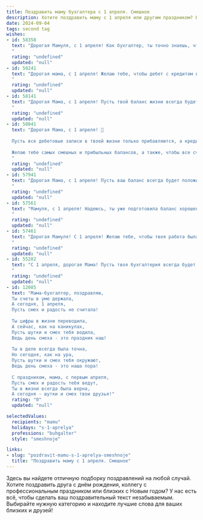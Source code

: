 ```yaml
---
title: Поздравить маму бухгалтера с 1 апреля. Смешное
description: Хотите поздравить маму с 1 апреля или другим праздником? Наш ИИ создаст незабываемое поздравление, а вы обязательно выделитесь среди других.  
date: 2024-09-04
tags: second tag
wishes:
- id: 58358
  text: "Дорогая Мамуля, с 1 апреля! Как бухгалтер, ты точно знаешь, что цифры не врут, а значит, сегодня тебя ждут только положительные эмоции и финансовое благополучие! 😉  Желаю тебе смеха, лёгкости и чтобы все дебиторы стали кредиторами! 🎉
  "
  rating: "undefined"
  updated: "null"
- id: 58241
  text: "Дорогая мама, с 1 апреля! Желаю тебе, чтобы дебет с кредитом всегда сходился, а налоговая инспекция не пугала тебя своими проверочками. Пусть работа приносит только радость, а не головную боль от деклараций! 😄
  "
  rating: "undefined"
  updated: "null"
- id: 58141
  text: "Дорогая Мама, с 1 апреля! Пусть твой баланс жизни всегда будет в плюсе, а дебет с кредитом не расходятся ни на копейку, даже в этот день смеха! 😜
  "
  rating: "undefined"
  updated: "null"
- id: 58041
  text: "Дорогая Мама, с 1 апреля! 🎉
  
  Пусть все дебетовые записи в твоей жизни только прибавляются, а кредитовые - улетают в небытие, как по волшебству! 😉
  
  Желаю тебе самых смешных и прибыльных балансов, а также, чтобы все счета сводились только к радостным моментам. 🥳
  "
  rating: "undefined"
  updated: "null"
- id: 57941
  text: "Дорогая Мама, с 1 апреля! Пусть ваш баланс всегда будет положительным, а дебетовое сальдо - только от новых покупок!  🎉😂
  "
  rating: "undefined"
  updated: "null"
- id: 57561
  text: "Мамуля, с 1 апреля! Надеюсь, ты уже подготовила баланс хорошего настроения и дебет радости? 😉 Пусть этот день будет полон смеха и позитива, а все \"финансовые\" заботы оставь до понедельника! 😘
  "
  rating: "undefined"
  updated: "null"
- id: 57461
  text: "Дорогая Мамуля! С 1 апреля! Желаю тебе, чтобы твоя работа была такой же лёгкой, как дебет с кредитом, а все твои клиенты были такими же честными, как налоговая инспекция! 😉
  "
  rating: "undefined"
  updated: "null"
- id: 55282
  text: "С 1 апреля, дорогая Мама! Пусть твоя бухгалтерия всегда будет в плюсе, а дебет с кредитом никогда не расходится, даже если на дворе День смеха! 😄
  "
  rating: "undefined"
  updated: "null"
- id: 12085
  text: "Мама-бухгалтер, поздравляю,
  Ты счеты в уме держала,
  А сегодня, 1 апреля,
  Пусть смех и радость не считала!
  
  Ты цифры в жизни переводила,
  А сейчас, как на каникулах,
  Пусть шутки и смех тебя водила,
  Ведь день смеха - это праздник наш!
  
  Ты в деле всегда была точна,
  Но сегодня, как на ура,
  Пусть шутки и смех тебя окружают,
  Ведь день смеха - это наша пора!
  
  С праздником, мама, с первым апреля,
  Пусть смех и радость тебя ведут,
  Ты в жизни всегда была верна,
  А сегодня - шутки и смех твои друзья!"
  rating: "0"
  updated: "null"

selectedValues:
  recipients: "mamu"
  holidays: "s-1-aprelya"
  professions: "buhgalter"
  style: "smeshnoje"

links:
- slug: "pozdravit-mamu-s-1-aprelya-smeshnoje"
  title: "Поздравить маму с 1 апреля. Смешное"
---
```


Здесь вы найдете отличную подборку поздравлений на любой случай. 
Хотите поздравить друга с днём рождения, коллегу с профессиональным праздником или близких с Новым годом? У нас есть всё, чтобы сделать ваш поздравительный текст незабываемым. Выбирайте нужную категорию и находите лучшие слова для ваших близких и друзей!
